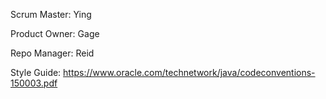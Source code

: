 Scrum Master: Ying

Product Owner: Gage

Repo Manager: Reid

Style Guide: https://www.oracle.com/technetwork/java/codeconventions-150003.pdf